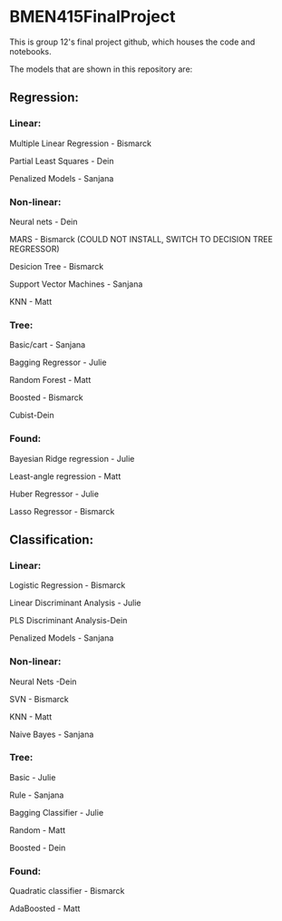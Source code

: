 # BMEN415FinalProject

This is group 12's final project github, which houses the code and notebooks.

The models that are shown in this repository are:

## Regression:
### Linear:

Multiple Linear Regression - Bismarck 

Partial Least Squares - Dein	

Penalized Models - Sanjana

### Non-linear:

Neural nets - Dein

MARS - Bismarck (COULD NOT INSTALL, SWITCH TO DECISION TREE REGRESSOR)

Desicion Tree - Bismarck

Support Vector Machines - Sanjana

KNN - Matt

### Tree:

Basic/cart - Sanjana

Bagging Regressor - Julie

Random Forest	 - Matt

Boosted - Bismarck

Cubist-Dein

### Found:

Bayesian Ridge regression - Julie

Least-angle regression 	- Matt

Huber Regressor - Julie

Lasso Regressor - Bismarck



## Classification:

### Linear:

Logistic Regression - Bismarck

Linear Discriminant Analysis - Julie

PLS Discriminant Analysis-Dein

Penalized Models - Sanjana


### Non-linear:

Neural Nets -Dein

SVN - Bismarck

KNN	- Matt

Naive Bayes - Sanjana

### Tree:
Basic - Julie

Rule - Sanjana

Bagging Classifier - Julie

Random - Matt

Boosted - Dein

### Found:

Quadratic classifier - Bismarck

AdaBoosted  - Matt
